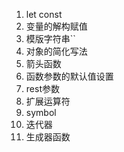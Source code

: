 1. let	const
2. 变量的解构赋值
3. 模版字符串``
4. 对象的简化写法
5. 箭头函数
6. 函数参数的默认值设置
7. rest参数
8. 扩展运算符
9. symbol
10. 迭代器
11. 生成器函数
